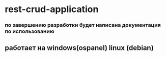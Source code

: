 # rest-crud-application
### по завершению разработки будет написана документация по использованию
## работает на windows(ospanel) linux (debian)